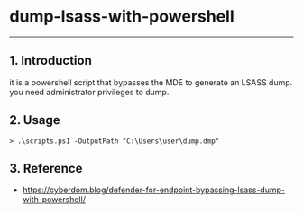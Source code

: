 # dump-lsass-with-powershell
---
## 1. Introduction
it is a powershell script that bypasses the MDE to generate an LSASS dump. you need administrator privileges to dump.

## 2. Usage
`> .\scripts.ps1 -OutputPath "C:\Users\user\dump.dmp"`

## 3. Reference
- https://cyberdom.blog/defender-for-endpoint-bypassing-lsass-dump-with-powershell/
